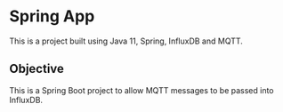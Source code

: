 # Spring App

This is a project built using Java 11, Spring, InfluxDB and MQTT.

## Objective

This is a Spring Boot project to allow MQTT messages to be passed into InfluxDB.

